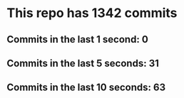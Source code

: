 # This repo has 1342 commits

## Commits in the last 1 second: 0
## Commits in the last 5 seconds: 31
## Commits in the last 10 seconds: 63
